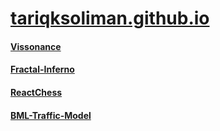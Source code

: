 # [tariqksoliman.github.io](https://tariqksoliman.github.io)

#### [Vissonance](https://tariqksoliman.github.io/Vissonance/)
#### [Fractal-Inferno](https://tariqksoliman.github.io/Fractal-Inferno/)
#### [ReactChess](https://tariqksoliman.github.io/ReactChess/)
#### [BML-Traffic-Model](https://tariqksoliman.github.io/BML-Traffic-Model/)
